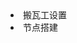 <li><router-link to="/Tool/magic/搬瓦工设置.html">搬瓦工设置</router-link></li>
<li><router-link to="/Tool/magic/节点搭建.html">节点搭建</router-link></li>
